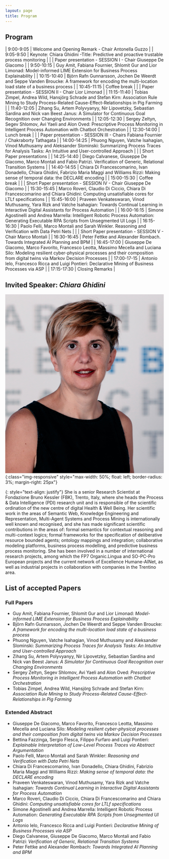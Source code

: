 ```yaml
---
layout: page
title: Program
---
```


## Program

|   9:00-9:05 | Welcome and Opening Remark - Chair Antonella Guzzo                                                                                                                                                          |
|   9:05-9:50 | Keynote: Chiara Ghidini -Title:  Predictive and proactive trustable process monitoring                                                                                                                      |
|             | Paper presentation - SESSION I  -  Chair Giuseppe De Giacomo                                                                                                                                                |
|  9:50-10:15 | Guy Amit, Fabiana Fournier, Shlomit Gur and Lior Limonad: Model-informed LIME Extension for Business Process Explainability                                                                                 |
| 10:15-10:40 | Björn Rafn Gunnarsson, Jochen De Weerdt and Seppe Vanden Broucke: A framework for encoding the multi-location load state of a business process                                                              |
| 10:45-11:15 | Coffee break                                                                                                                                                                                                |
|             | Paper presentation - SESSION II  -  Chair Lior Limonad                                                                                                                                                      |
| 11:15-11:40 | Tobias Zimpel, Andrea Wild, Hansjörg Schrade and Stefan Kirn: Association Rule Mining to Study Process-Related Cause-Effect-Relationships in Pig Farming                                                    |
| 11:40-12:05 | Zihang Su, Artem Polyvyanyy, Nir Lipovetzky, Sebastian Sardina and Nick van Beest Janus: A Simulator for Continuous Goal Recognition over Changing Environments                                             |
| 12:05-12:30 | Sergey Zeltyn, Segev Shlomov, Avi Yaeli and Alon Oved: Prescriptive Process Monitoring in Intelligent Process Automation with Chatbot Orchestration                                                         |
| 12:30-14:00 | Lunch break                                                                                                                                                                                                 |
|             | Paper presentation - SESSION III  -  Chairs Fabiana Fournier / Chakraborty Tathagata                                                                                                                        |
| 14:00-14:25 | Phuong Nguyen, Vatche Isahagian, Vinod Muthusamy and Aleksander Slominski: Summarizing Process Traces for Analysis Tasks: An Intuitive and User-controlled Approach                                         |
|             | Short Paper presentations                                                                                                                                                                                   |
| 14:25-14:40 | Diego Calvanese, Giuseppe De Giacomo, Marco Montali and Fabio Patrizi. Verification of Generic, Relational Transition Systems                                                                               |
| 14:40-14:55 | Chiara Di Francescomarino, Ivan Donadello, Chiara Ghidini, Fabrizio Maria Maggi and Williams Rizzi: Making sense of temporal data: the DECLARE encoding                                                     |
| 15:00-15:30 | Coffee break                                                                                                                                                                                                |
|             | Short Paper presentation - SESSION IV  - Chair  Giuseppe De Giacomo                                                                                                                                         |
| 15:30-15:45 | Marco Roveri, Claudio Di Ciccio, Chiara Di Francescomarino and Chiara Ghidini: Computing unsatisfiable cores for LTLf specifications                                                                        |
| 15:45-16:00 | Praveen Venkateswaran, Vinod Muthusamy, Yara Rizk and Vatche Isahagian: Towards Continual Learning in Interactive Digital Assistants for Process Automation                                                 |
| 16:00-16:15 | Simone Agostinelli and Andrea Marrella: Intelligent Robotic Process Automation: Generating Executable RPA Scripts from Unsegmented UI Logs                                                                  |
| 16:15-16:30 | Paolo Felli, Marco Montali and Sarah Winkler. Reasoning and Verification with Data Petri Nets                                                                                                               |
|             | Short Paper presentation - SESSION V  -  Chair Marco Montali                                                                                                                                                |
| 16:30-16:45 | Peter Fettke and Alexander Rombach. Towards Integrated AI Planning and BPM                                                                                                                                  |
| 16:45-17:00 | Giuseppe De Giacomo, Marco Favorito, Francesco Leotta, Massimo Mecella and Luciana Silo: Modeling resilient cyber-physical processes and their composition from digital twins via Markov Decision Processes |
| 17:00-17-15 | Antonio Ielo, Francesco Ricca and Luigi Pontieri: Declarative Mining of Business Processes via ASP                                                                                                          |
| 17:15-17:30 | Closing Remarks                                                                                                                                                                                             |

## Invited Speaker: _Chiara Ghidini_
![ghidini](/assets/img/ghidini.jpg){:class="img-responsive" style="max-width: 50%; float: left; border-radius: 3%; margin-right: 25px"}

{: style="text-align: justify"}
She is a senior Research Scientist at Fondazione Bruno Kessler (FBK), Trento, Italy, where she heads the Process & Data Intelligence (PDI) research unit and is responsible of the scientific ordination of the new centre of digital Health & Well Being. Her scientific work in the areas of Semantic Web, Knowledge Engineering and Representation, Multi-Agent Systems and Process Mining is internationally well known and recognised, and she has made significant scientific contributions in the areas of: formal semantics for contextual reasoning and multi-context logics; formal frameworks for the specification of deliberative resource bounded agents; ontology mappings and integration; collaborative modeling platforms, business process modelling, and predictive business process monitoring. She has been involved in a number of international research projects, among which the FP7 Organic.Lingua and SO-PC-Pro European projects and the current network of Excellence Humane-AINet, as well as industrial projects in collaboration with companies in the Trentino area.

## List of accepted Papers

### Full Papers
- Guy Amit, Fabiana Fournier, Shlomit Gur and Lior Limonad: _Model-informed LIME Extension for Business Process Explainability_
- Björn Rafn Gunnarsson, Jochen De Weerdt and Seppe Vanden Broucke: _A framework for encoding the multi-location load state of a business process_
- Phuong Nguyen, Vatche Isahagian, Vinod Muthusamy and Aleksander Slominski: _Summarizing Process Traces for Analysis Tasks: An Intuitive and User-controlled Approach_
- Zihang Su, Artem Polyvyanyy, Nir Lipovetzky, Sebastian Sardina and Nick van Beest Janus: _A Simulator for Continuous Goal Recognition over Changing Environments_
- Sergey Zeltyn, Segev Shlomov, Avi Yaeli and Alon Oved: _Prescriptive Process Monitoring in Intelligent Process Automation with Chatbot Orchestration_
- Tobias Zimpel, Andrea Wild, Hansjörg Schrade and Stefan Kirn: _Association Rule Mining to Study Process-Related Cause-Effect-Relationships in Pig Farming_

### Extended Abstract

- Giuseppe De Giacomo, Marco Favorito, Francesco Leotta, Massimo Mecella and Luciana Silo: _Modeling resilient cyber-physical processes and their composition from digital twins via Markov Decision Processes_
- Bettina Fazzinga, Sergio Flesca, Filippo Furfaro and Luigi Pontieri: _Explainable Interpretation of Low-Level Process Traces via Abstract Argumentation_
- Paolo Felli, Marco Montali and Sarah Winkler: _Reasoning and Verification with Data Petri Nets_
- Chiara Di Francescomarino, Ivan Donadello, Chiara Ghidini, Fabrizio Maria Maggi and Williams Rizzi: _Making sense of temporal data: the DECLARE encoding_
- Praveen Venkateswaran, Vinod Muthusamy, Yara Rizk and Vatche Isahagian: _Towards Continual Learning in Interactive Digital Assistants for Process Automation_
- Marco Roveri, Claudio Di Ciccio, Chiara Di Francescomarino and Chiara Ghidini: _Computing unsatisfiable cores for LTLf specifications_
- Simone Agostinelli and Andrea Marrella: Intelligent Robotic Process Automation: _Generating Executable RPA Scripts from Unsegmented UI Logs_
- Antonio Ielo, Francesco Ricca and Luigi Pontieri: _Declarative Mining of Business Processes via ASP_
- Diego Calvanese, Giuseppe De Giacomo, Marco Montali and Fabio Patrizi: _Verification of Generic, Relational Transition Systems_
- Peter Fettke and Alexander Rombach: _Towards Integrated AI Planning and BPM_

